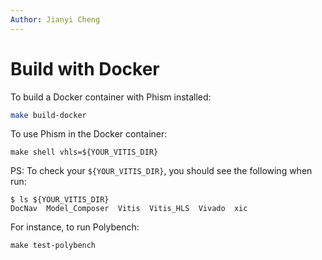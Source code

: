 ```yaml
---
Author: Jianyi Cheng
---
```


# Build with Docker

To build a Docker container with Phism installed:
```sh
make build-docker
```

To use Phism in the Docker container:
```
make shell vhls=${YOUR_VITIS_DIR}
```
PS: To check your `${YOUR_VITIS_DIR}`, you should see the following when run:
```
$ ls ${YOUR_VITIS_DIR}
DocNav  Model_Composer  Vitis  Vitis_HLS  Vivado  xic
```

For instance, to run Polybench:
```
make test-polybench
```
